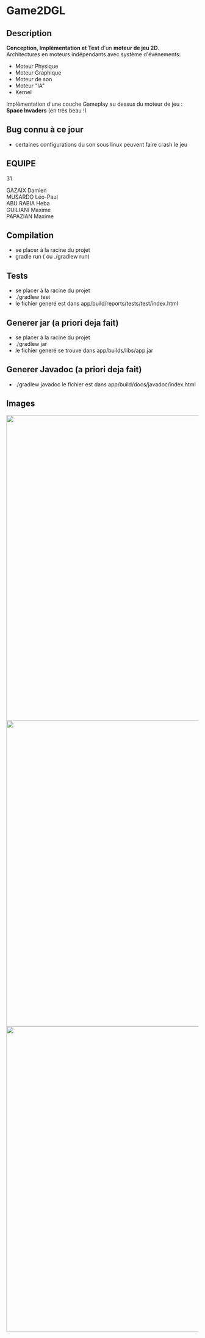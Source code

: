 # Game2DGL

## Description

**Conception, Implémentation et Test** d'un **moteur de jeu 2D**. \
Architectures en moteurs indépendants avec système d'événements: 
- Moteur Physique
- Moteur Graphique
- Moteur de son
- Moteur "IA"
- Kernel

Implémentation d'une couche Gameplay au dessus du moteur de jeu : **Space Invaders** (en très beau !)


## Bug connu à ce jour
- certaines configurations du son sous linux peuvent faire crash le jeu

## EQUIPE

31

GAZAIX Damien \
MUSARDO Léo-Paul \
ABU RABIA Heba \
GUILIANI Maxime \
PAPAZIAN Maxime

## Compilation

- se placer à la racine du projet
- gradle run ( ou ./gradlew run)

## Tests

- se placer à la racine du projet
- ./gradlew test
- le fichier generé est dans app/build/reports/tests/test/index.html



## Generer jar (a priori deja fait)

- se placer à la racine du projet
- ./gradlew jar
- le fichier generé se trouve dans app/builds/libs/app.jar


## Generer Javadoc (a priori deja fait)

- ./gradlew javadoc
le fichier est dans app/build/docs/javadoc/index.html

## Images

<img src="https://user-images.githubusercontent.com/93158921/220811291-09e91c4f-3943-4197-acc6-f18c29b06d5f.png" width="800">
<img src="https://user-images.githubusercontent.com/93158921/220811449-945e22d0-8b2d-4356-b15c-2acb390cbeb8.png" width="800">
<img src="https://user-images.githubusercontent.com/93158921/220811518-50e829e3-534f-4c34-b732-aaa01b1d1686.png" width="800">


